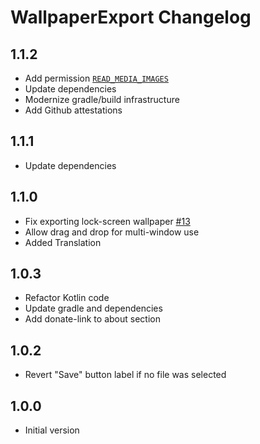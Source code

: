 # WallpaperExport Changelog

## 1.1.2
*   Add permission [`READ_MEDIA_IMAGES`](https://developer.android.com/reference/android/Manifest.permission#READ_MEDIA_IMAGES)
*   Update dependencies
*   Modernize gradle/build infrastructure
*   Add Github attestations

## 1.1.1
*   Update dependencies

## 1.1.0
*   Fix exporting lock-screen wallpaper [#13](https://github.com/cvzi/WallpaperExport/issues/13)
*   Allow drag and drop for multi-window use
*   Added Translation

## 1.0.3
*   Refactor Kotlin code
*   Update gradle and dependencies
*   Add donate-link to about section

## 1.0.2
*   Revert "Save" button label if no file was selected

## 1.0.0
*   Initial version
